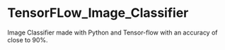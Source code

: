 # TensorFLow_Image_Classifier
Image Classifier made with Python and Tensor-flow with an accuracy of close to 90%.
